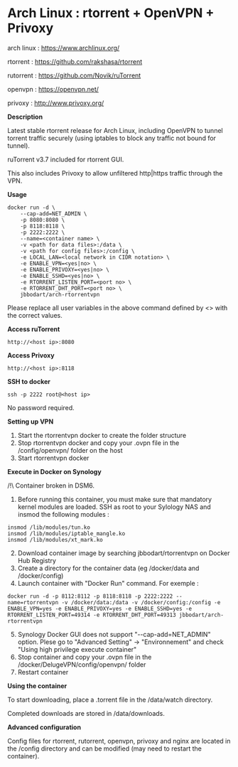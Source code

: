 Arch Linux : rtorrent + OpenVPN + Privoxy
=========================================

arch linux : https://www.archlinux.org/

rtorrent : https://github.com/rakshasa/rtorrent

rutorrent : https://github.com/Novik/ruTorrent

openvpn : https://openvpn.net/

privoxy : http://www.privoxy.org/

**Description**

Latest stable rtorrent release for Arch Linux, including OpenVPN
to tunnel torrent traffic securely (using iptables to block any
traffic not bound for tunnel).

ruTorrent v3.7 included for rtorrent GUI.

This also includes Privoxy to allow unfiltered http|https traffic through the VPN.

**Usage**
```
docker run -d \
	--cap-add=NET_ADMIN \
	-p 8080:8080 \
	-p 8118:8118 \
	-p 2222:2222 \
	--name=<container name> \
	-v <path for data files>:/data \
	-v <path for config files>:/config \
	-e LOCAL_LAN=<local network in CIDR notation> \
	-e ENABLE_VPN=<yes|no> \
	-e ENABLE_PRIVOXY=<yes|no> \
	-e ENABLE_SSHD=<yes|no> \
	-e RTORRENT_LISTEN_PORT=<port no> \	
	-e RTORRENT_DHT_PORT=<port no> \		
	jbbodart/arch-rtorrentvpn
```

Please replace all user variables in the above command defined by <> with the correct values.

**Access ruTorrent**

`http://<host ip>:8080`

**Access Privoxy**

`http://<host ip>:8118`

**SSH to docker**

`ssh -p 2222 root@<host ip>`

No password required.

**Setting up VPN**

1. Start the rtorrentvpn docker to create the folder structure
2. Stop rtorrentvpn docker and copy your .ovpn file in the /config/openvpn/ folder on the host
3. Start rtorrentvpn docker

**Execute in Docker on Synology**

/!\ Container broken in DSM6.

1. Before running this container, you must make sure that mandatory kernel modules are loaded.
SSH as root to your Sylology NAS and insmod the following modules :
```
insmod /lib/modules/tun.ko
insmod /lib/modules/iptable_mangle.ko
insmod /lib/modules/xt_mark.ko
```
2. Download container image by searching jbbodart/rtorrentvpn on Docker Hub Registry
3. Create a directory for the container data (eg /docker/data and /docker/config)
4. Launch container with "Docker Run" command. For exemple :
```
docker run -d -p 8112:8112 -p 8118:8118 -p 2222:2222 --name=rtorrentvpn -v /docker/data:/data -v /docker/config:/config -e ENABLE_VPN=yes -e ENABLE_PRIVOXY=yes -e ENABLE_SSHD=yes -e RTORRENT_LISTEN_PORT=49314 -e RTORRENT_DHT_PORT=49313 jbbodart/arch-rtorrentvpn
```
5. Synology Docker GUI does not support "--cap-add=NET_ADMIN" option. Plese go to "Advanced Setting" -> "Environnement" and check "Using high privilege execute container"
6. Stop container and copy your .ovpn file in the /docker/DelugeVPN/config/openvpn/ folder
7. Restart container

**Using the container**

To start downloading, place a .torrent file in the /data/watch directory.

Completed downloads are stored in /data/downloads.

**Advanced configuration**

Config files for rtorrent, rutorrent, openvpn, privoxy and nginx are located in the /config directory and can be modified (may need to restart the container).

